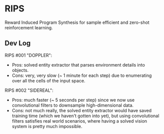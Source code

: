# RIPS
Reward Induced Program Synthesis for sample efficient and zero-shot reinforcement learning.

## Dev Log
RIPS #001 "DOPPLER":
- Pros: solved entity extractor that parses environment details into objects.
- Cons: very, very slow (~ 1 minute for each step) due to enumerating over all the cells of the input space.

RIPS #002 "SIDEREAL":
- Pros: much faster (~ 5 seconds per step) since we now use convolutional filters to downsample high-dimensional data.
- Cons: not much really, the solved entity extractor would have saved training time (which we haven't gotten into yet), but using convolutional filters satisfies real world scenarios, where having a solved vision system is pretty much impossible.
